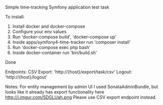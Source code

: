 Simple time-tracking Symfony application test task

To install:
1) Install docker and docker-compose
2) Configure your env values
3) Run 'docker-compose build', 'docker-compose up'
4) Inside apps/symfony4-time-tracker run 'composer install'
5) Run 'docker-compose exec php bash'
6) Inside docker-container run 'bin/build.sh'

Done

Endpoints:
CSV Export: 'http://{host}/export/task/csv'
Logout: 'http://{host}/logout'

Notes:
For entity management by admin UI I used SonataAdminBundle, but looks like it already has export functionality here http://i.imgur.com/5DGLUah.png
Please use CSV export endpoint instead.